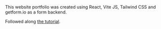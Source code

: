 This website portfolio was created using React, Vite JS, Tailwind CSS and getform.io as a form backend.
 
Followed along [the tutorial](https://www.youtube.com/watch?v=22CxRxryQFE).
